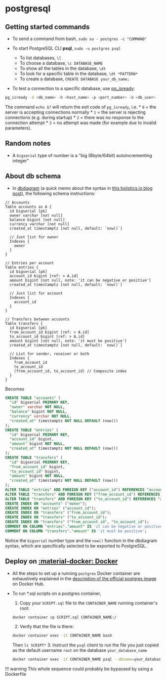# postgresql

## Getting started commands

* To send a command from bash, `sudo su - postgres -c "COMMAND"` 

* To start PostgreSQL CLI **psql**, `sudo -u postgres psql`
    * To list databases, `\l`
    * To choose a database, `\c DATABASE_NAME`
    * To show all the tables in the database, `\dt`
    * To look for a specific table in the database, `\dt *PATTERN*`
    * To create a database, `CREATE DATABASE your_db_name;`

* To test a connection to a specific database, use [pg_isready](https://www.postgresql.org/docs/current/app-pg-isready.html):
```bash
pg_isready -d <db_name> -h <host_name> -p <port_number> -U <db_user> 
```
The command `echo $?` will return the exit code of `pg_isready`, i.e.
    * `0` = the server is accepting connections normally
    * `1` = the server is rejecting connections (e.g. during startup)
    * `2` = there was no response to the connection attempt
    * `3` = no attempt was made (for example due to invalid parameters).


## Random notes

* A `bigserial` type of number is a "big (8byte/64bit) autoincrementing integer"

## About db schema

* In [dbdiagram](https://dbdiagram.io/) (a quick memo about the syntax in [this holistics.io blog post](https://www.holistics.io/blog/a-database-diagram-designer-built-for-developers-and-analysts/)), the following schema instructions:
```
// Accounts
Table accounts as A {
  id bigserial [pk]
  owner varchar [not null]
  balance bigint [not null]
  currency varchar [not null]
  created_at timestamptz [not null, default: `now()`]
  
  // Just list for owner
  Indexes {
    owner
  }
}

// Entries per account
Table entries {
  id bigserial [pk]
  account_id bigint [ref: > A.id]
  amount bigint [not null, note: 'it can be negative or positive']
  created_at timestamptz [not null, default: `now()`]
  
  // Just list for account
  Indexes {
    account_id
  }
}

// Transfers between accounts
Table transfers {
  id bigserial [pk]
  from_account_id bigint [ref: > A.id]
  to_account_id bigint [ref: > A.id]
  amount bigint [not null, note: 'it must be positive']
  created_at timestamptz [not null, default: `now()`]
  
  // List for sender, receiver or both
  Indexes {
    from_account_id
    to_account_id
    (from_account_id, to_account_id) // Composite index
  }
}
```
Becomes
```sql
CREATE TABLE "accounts" (
  "id" bigserial PRIMARY KEY,
  "owner" varchar NOT NULL,
  "balance" bigint NOT NULL,
  "currency" varchar NOT NULL,
  "created_at" timestamptz NOT NULL DEFAULT (now())
);
CREATE TABLE "entries" (
  "id" bigserial PRIMARY KEY,
  "account_id" bigint,
  "amount" bigint NOT NULL,
  "created_at" timestamptz NOT NULL DEFAULT (now())
);
CREATE TABLE "transfers" (
  "id" bigserial PRIMARY KEY,
  "from_account_id" bigint,
  "to_account_id" bigint,
  "amount" bigint NOT NULL,
  "created_at" timestamptz NOT NULL DEFAULT (now())
);
ALTER TABLE "entries" ADD FOREIGN KEY ("account_id") REFERENCES "accounts" ("id");
ALTER TABLE "transfers" ADD FOREIGN KEY ("from_account_id") REFERENCES "accounts" ("id");
ALTER TABLE "transfers" ADD FOREIGN KEY ("to_account_id") REFERENCES "accounts" ("id");
CREATE INDEX ON "accounts" ("owner");
CREATE INDEX ON "entries" ("account_id");
CREATE INDEX ON "transfers" ("from_account_id");
CREATE INDEX ON "transfers" ("to_account_id");
CREATE INDEX ON "transfers" ("from_account_id", "to_account_id");
COMMENT ON COLUMN "entries"."amount" IS 'it can be negative or positive';
COMMENT ON COLUMN "transfers"."amount" IS 'it must be positive';
```
Notice the `bigserial` number type and the `now()` function in the dbdiagram syntax, which are specifically selected to be exported to PostgreSQL.

## Deploy on [:material-docker: Docker](./../infrastructure/docker.md)

* All the steps to set up a running `postgres` Docker container are exhaustively explained in the [description of the official postgres image](https://hub.docker.com/_/postgres?tab=description) on Docker Hub.

* To run *.sql scripts on a postgres container, 
    1. Copy your `SCRIPT.sql` file to the `CONTAINER_NAME` running container's root:
    ```bash
    docker container cp SCRIPT.sql CONTAINER_NAME:/
    ```
    2. Verify that the file is there:
    ```bash
    docker container exec -it CONTAINER_NAME bash
    ```
    Then `ls SCRIPT*`
    3. Instruct the `psql` client to run the file you just copied as the default username `root` on the database `your_database_name`
    ```bash
    docker container exec -it CONTAINER_NAME psql --dbname=your_database_name --username root -f /SCRIPT.sql
    ```

!!! warning
    This whole sequence could probably be bypassed by using a Dockerfile